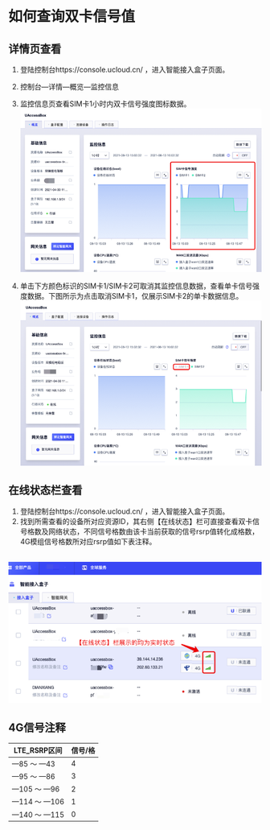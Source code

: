 # 如何查询双卡信号值



## 详情页查看

1. 登陆控制台https://console.ucloud.cn/ ，进入智能接入盒子页面。
2. 控制台—详情—概览—监控信息
3. 监控信息页查看SIM卡1小时内双卡信号强度图标数据。<img src="../images/signal2.png" style="zoom:85%;"/>

4. 单击下方颜色标识的SIM卡1/SIM卡2可取消其监控信息数据，查看单卡信号强度数据。下图所示为点击取消SIM卡1，仅展示SIM卡2的单卡数据信息。<img src="../images/signal3.png" style="zoom:85%;"/>



## 在线状态栏查看

1. 登陆控制台https://console.ucloud.cn/ ，进入智能接入盒子页面。
2. 找到所需查看的设备所对应资源ID，其右侧【在线状态】栏可直接查看双卡信号格数及网络状态，不同信号格数由该卡当前获取的信号rsrp值转化成格数，4G模组信号格数所对应rsrp值如下表注释。

​      <img src="../images/signal1.png" style="zoom:80%;"/>

## 4G信号注释

| LTE_RSRP区间 | 信号/格 |
| ------------ | ------- |
| —85 ～ —43   | 4       |
| —95 ～ —86   | 3       |
| —105 ～ —96  | 2       |
| —114 ～ —106 | 1       |
| —140 ～ —115 | 0       |



